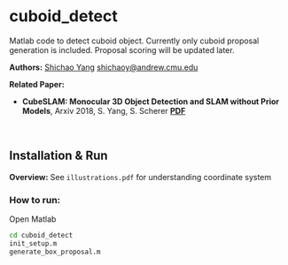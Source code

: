 # cuboid_detect

Matlab code to detect cuboid object. Currently only cuboid proposal generation is included.
Proposal scoring will be updated later.

**Authors:** [Shichao Yang](http://www.frc.ri.cmu.edu/~syang/) shichaoy@andrew.cmu.edu

**Related Paper:**

* **CubeSLAM: Monocular 3D Object Detection and SLAM without Prior Models**, Arxiv 2018, S. Yang, S. Scherer  [**PDF**](https://arxiv.org/abs/1806.00557)

<br>

## Installation & Run

**Overview:** See ```illustrations.pdf``` for understanding coordinate system

### How to run:
Open Matlab

```bash
cd cuboid_detect
init_setup.m
generate_box_proposal.m
```
